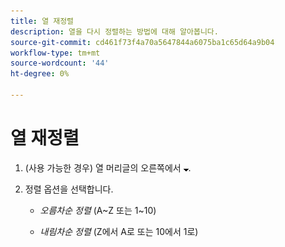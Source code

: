 ```yaml
---
title: 열 재정렬
description: 열을 다시 정렬하는 방법에 대해 알아봅니다.
source-git-commit: cd461f73f4a70a5647844a6075ba1c65d64a9b04
workflow-type: tm+mt
source-wordcount: '44'
ht-degree: 0%

---
```


# 열 재정렬

1. (사용 가능한 경우) 열 머리글의 오른쪽에서 ![아래쪽 화살표](/help/search-social-commerce/assets/arrow-down-expand.png "아래쪽 화살표").

1. 정렬 옵션을 선택합니다.

   * *오름차순 정렬* (A~Z 또는 1~10)

   * *내림차순 정렬* (Z에서 A로 또는 10에서 1로)
